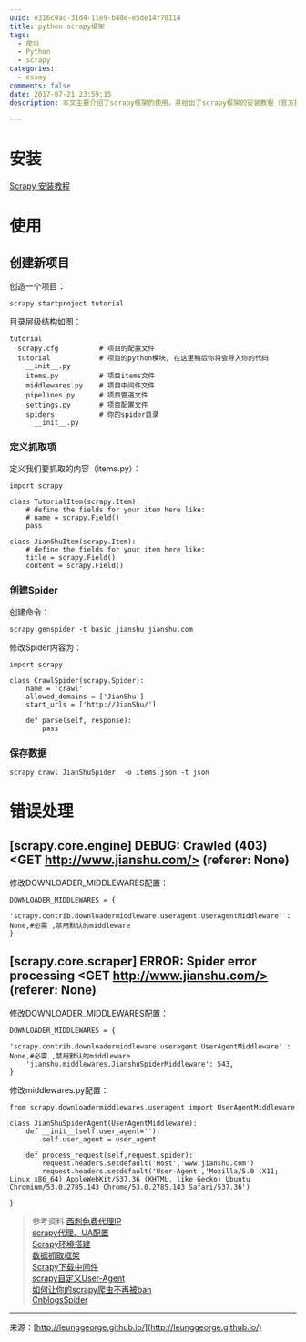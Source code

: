 ```yaml
---
uuid: e316c9ac-31d4-11e9-b40e-e5de14f70114
title: python scrapy框架
tags:
  - 爬虫
  - Python
  - scrapy
categories:
  - essay
comments: false
date: 2017-07-21 23:59:15
description: 本文主要介绍了scrapy框架的使用，并给出了scrapy框架的安装教程（官方指南）。 
 
---
```


# 安装

[Scrapy 安装教程](http://scrapy-chs.readthedocs.io/zh_CN/latest/intro/install.html)

# 使用
## 创建新项目
创造一个项目：  

```
scrapy startproject tutorial
```
目录层级结构如图：  

```
tutorial 
  scrapy.cfg          # 项目的配置文件
  tutorial            # 项目的python模块, 在这里稍后你将会导入你的代码
    __init__.py       
    items.py          # 项目items文件
    middlewares.py    # 项目中间件文件
    pipelines.py      # 项目管道文件
    settings.py       # 项目配置文件
    spiders           # 你的spider目录
      __init__.py     
```

### 定义抓取项
定义我们要抓取的内容（items.py）： 

```
import scrapy

class TutorialItem(scrapy.Item):
    # define the fields for your item here like:
    # name = scrapy.Field()
    pass

class JianShuItem(scrapy.Item):
    # define the fields for your item here like:
    title = scrapy.Field()
    content = scrapy.Field()    
```
### 创建Spider
创建命令：

```
scrapy genspider -t basic jianshu jianshu.com
```

修改Spider内容为：

```
import scrapy

class CrawlSpider(scrapy.Spider):
    name = 'crawl'
    allowed_domains = ['JianShu']
    start_urls = ['http://JianShu/']

    def parse(self, response):
        pass
```

### 保存数据

```
scrapy crawl JianShuSpider  -o items.json -t json
```

# 错误处理
## [scrapy.core.engine] DEBUG: Crawled (403) <GET http://www.jianshu.com/> (referer: None)
修改DOWNLOADER_MIDDLEWARES配置：

```
DOWNLOADER_MIDDLEWARES = {
    'scrapy.contrib.downloadermiddleware.useragent.UserAgentMiddleware' : None,#必需 ,禁用默认的middleware
}
```

## [scrapy.core.scraper] ERROR: Spider error processing <GET http://www.jianshu.com/> (referer: None)
修改DOWNLOADER_MIDDLEWARES配置：

```
DOWNLOADER_MIDDLEWARES = {
    'scrapy.contrib.downloadermiddleware.useragent.UserAgentMiddleware' : None,#必需 ,禁用默认的middleware
    'jianshu.middlewares.JianshuSpiderMiddleware': 543,
}
```

修改middlewares.py配置：

```
from scrapy.downloadermiddlewares.useragent import UserAgentMiddleware

class JianShuSpiderAgent(UserAgentMiddleware):
    def __init__(self,user_agent=''):
        self.user_agent = user_agent

    def process_request(self,request,spider):
        request.headers.setdefault('Host','www.jianshu.com')
        request.headers.setdefault('User-Agent','Mozilla/5.0 (X11; Linux x86_64) AppleWebKit/537.36 (KHTML, like Gecko) Ubuntu Chromium/53.0.2785.143 Chrome/53.0.2785.143 Safari/537.36')

}
```




> 参考资料
> [西刺免费代理IP](http://www.xicidaili.com/)  
> [scrapy代理、UA配置](http://www.cnblogs.com/rwxwsblog/p/4575894.html?utm_source=tuicool&utm_medium=referral)  
> [Scrapy环境搭建](http://agroup.baidu.com/media/md/article/78144)  
> [数据抓取框架](http://agroup.baidu.com/searchwar/md/article/155920)  
> [Scrapy下载中间件](http://www.jianshu.com/p/1352fb39bd94)  
> [scrapy自定义User-Agent](http://www.jianshu.com/p/0f39f9ca37d5)  
> [如何让你的scrapy爬虫不再被ban](http://www.cnblogs.com/rwxwsblog/p/4575894.html?utm_source=tuicool&utm_medium=referral)  
> [CnblogsSpider](https://github.com/jackgitgz/CnblogsSpider/blob/master/cnblogs/settings.py)

---
<link rel="stylesheet" href="http://yandex.st/highlightjs/6.1/styles/default.min.css">
<script src="http://yandex.st/highlightjs/6.1/highlight.min.js"></script>
<script>
hljs.tabReplace = ' ';
hljs.initHighlightingOnLoad();
</script>


来源：[http://leunggeorge.github.io/](http://leunggeorge.github.io/)  
